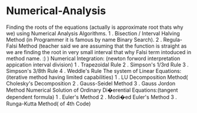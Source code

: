 # Numerical-Analysis
Finding the roots of the equations (actually is approximate root thats why we) using Numerical Analysis Algorithms.
1 . Bisection / Interval Halving Method (in Programmer it is famous by name Binary Search).
2 . Regula-Falsi Method (teacher said we are assuming that the function is straight as we are finding the root in very small
interval that why Falsi term intoduced in method name. :) )
Numerical Integration: (newton forword interpretation appication interval division)
1 . Trapezoidal Rule
2 . Simpson's 1/3rd Rule
3 . Simpson's 3/8th Rule
4 . Weddle's Rule
The system of Linear Equations:(iterative method having limited capabilities)
1 . LU Decomposition Method( Cholesky's Decomposition
2 . Gauss-Seidel Method
3 . Gauss Jordon Method
Numerical Solution of Ordinary Di�erential Equations:(tangent dependent formula)
1 . Euler's Method
2 . Modi�ed Euler's Method
3 . Runga-Kutta Method( of 4th Code)
